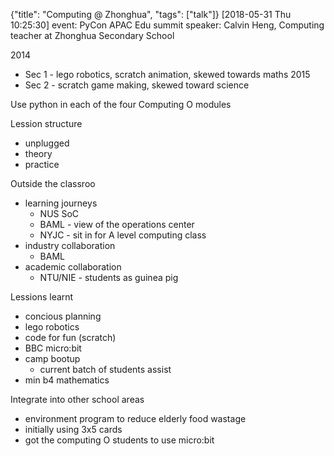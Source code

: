 {"title": "Computing @ Zhonghua", "tags": ["talk"]}
[2018-05-31 Thu 10:25:30]
event: PyCon APAC Edu summit
speaker: Calvin Heng, Computing teacher at Zhonghua Secondary School

2014
* Sec 1 - lego robotics, scratch animation, skewed towards maths
2015
* Sec 2 - scratch game making, skewed toward science

Use python in each of the four Computing O modules

Lession structure
* unplugged
* theory
* practice

Outside the classroo
* learning journeys
  * NUS SoC
  * BAML - view of the operations center
  * NYJC - sit in for A level computing class
* industry collaboration
  * BAML
* academic collaboration
  * NTU/NIE - students as guinea pig

Lessions learnt
* concious planning
* lego robotics
* code for fun (scratch)
* BBC micro:bit
* camp bootup
  * current batch of students assist
* min b4 mathematics

Integrate into other school areas
* environment program to reduce elderly food wastage
* initially using 3x5 cards
* got the computing O students to use micro:bit

